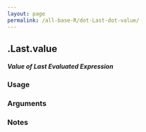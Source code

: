 ```yaml
---
layout: page
permalink: /all-base-R/dot-Last-dot-value/
---
```


## __.Last.value__

#### _Value of Last Evaluated Expression_

### Usage

### Arguments

### Notes
